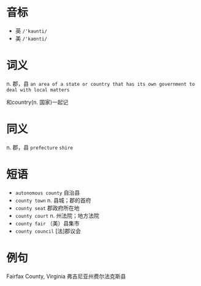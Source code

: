 # 音标

- 英 `/'kaunti/`
- 美 `/'kaʊnti/`

# 词义

n. 郡，县
`an area of a state or country that has its own government to deal with local matters`



和country(n. 国家)一起记

# 同义

n. 郡，县
`prefecture` `shire`

# 短语

- `autonomous county` 自治县
- `county town` n. 县城；郡的首府
- `county seat` 郡政府所在地
- `county court` n. 州法院；地方法院
- `county fair` （美）县集市
- `county council` [法]郡议会

# 例句

Fairfax County, Virginia
弗吉尼亚州费尔法克斯县


